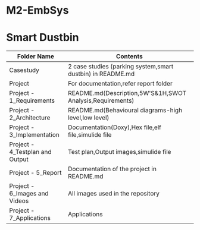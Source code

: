 # M2-EmbSys
# Smart Dustbin
| Folder Name| Contents |
| ------------- | ------------- |
| Casestudy |2 case studies (parking system,smart dustbin) in README.md|
| Project | For documentation,refer report folder|
|Project - 1_Requirements|README.md(Description,5W'S&1H,SWOT Analysis,Requirements)|
|Project - 2_Architecture|README.md(Behavioural diagrams-high level,low level)|
|Project - 3_Implementation|Documentation(Doxy),Hex file,elf file,simulide file|
|Project - 4_Testplan and Output|Test plan,Output images,simulide file|
|Project - 5_Report|Documentation of the project in README.md|
|Project - 6_Images and Videos|All images used in the repository|
|Project - 7_Applications|Applications|

